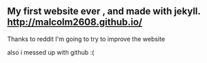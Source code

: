 My first website ever , and made with jekyll. http://malcolm2608.github.io/
---
Thanks to reddit I'm going to try to improve the website 

also i messed up with github :(